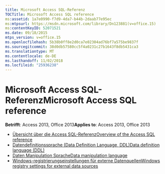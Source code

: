 ```yaml
---
title: Microsoft Access SQL-Referenz
TOCTitle: Microsoft Access SQL reference
ms:assetid: 1a7e0990-f7d9-4da7-b44b-2daab77e95ec
ms:mtpsurl: https://msdn.microsoft.com/library/Dn123881(v=office.15)
ms:contentKeyID: 52071521
ms.date: 09/18/2015
mtps_version: v=office.15
ms.openlocfilehash: 5b38b0ff8e2d0ca7e02304ad76bf7a575be9837f
ms.sourcegitcommit: 38d0db57580cc5f4a0231c27b1643f8db5431ca3
ms.translationtype: MT
ms.contentlocale: de-DE
ms.lasthandoff: 11/02/2018
ms.locfileid: "25936238"
---
```

# <a name="microsoft-access-sql-reference"></a><span data-ttu-id="c31bd-102">Microsoft Access SQL-Referenz</span><span class="sxs-lookup"><span data-stu-id="c31bd-102">Microsoft Access SQL reference</span></span>

<span data-ttu-id="c31bd-103">**Betrifft**: Access 2013, Office 2013</span><span class="sxs-lookup"><span data-stu-id="c31bd-103">**Applies to**: Access 2013, Office 2013</span></span>

- [<span data-ttu-id="c31bd-104">Übersicht über die Access SQL-Referenz</span><span class="sxs-lookup"><span data-stu-id="c31bd-104">Overview of the Access SQL reference</span></span>](overview-of-the-access-sql-reference.md)
- [<span data-ttu-id="c31bd-105">Datendefinitionssprache (Data Definition Language, DDL)</span><span class="sxs-lookup"><span data-stu-id="c31bd-105">Data definition language (DDL)</span></span>](data-definition-language.md)
- [<span data-ttu-id="c31bd-106">Daten Manipulation Sprache</span><span class="sxs-lookup"><span data-stu-id="c31bd-106">Data manipulation language</span></span>](data-manipulation-language.md)
- [<span data-ttu-id="c31bd-107">Windows-registrierungseinstellungen für externe Datenquellen</span><span class="sxs-lookup"><span data-stu-id="c31bd-107">Windows registry settings for external data sources</span></span>](windows-registry-settings-for-external-data-sources.md)

